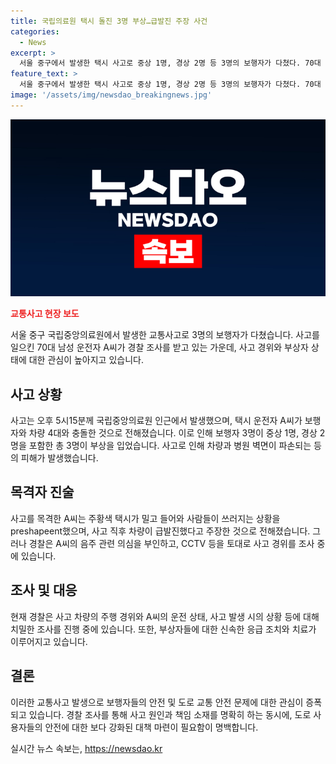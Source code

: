 ```yaml
---
title: 국립의료원 택시 돌진 3명 부상…급발진 주장 사건
categories:
  - News
excerpt: >
  서울 중구에서 발생한 택시 사고로 중상 1명, 경상 2명 등 3명의 보행자가 다쳤다. 70대 남성 운전자가 보행자와 차량 4대를 충돌시키며 응급실로 급행했고, 사고 현장은 파손됐다. 운전자는 사고 직후 차량이 급발진했다고 주장하며 음주를 부인했다. 경찰은 CCTV 등으로 사고 경위를 조사 중이다. 사건을 목격한 이들은 사고의 현장을 충격적으로 전했다. (150자)
feature_text: >
  서울 중구에서 발생한 택시 사고로 중상 1명, 경상 2명 등 3명의 보행자가 다쳤다. 70대 남성 운전자가 보행자와 차량 4대를 충돌시키며 응급실로 급행했고, 사고 현장은 파손됐다. 운전자는 사고 직후 차량이 급발진했다고 주장하며 음주를 부인했다. 경찰은 CCTV 등으로 사고 경위를 조사 중이다. 사건을 목격한 이들은 사고의 현장을 충격적으로 전했다. (150자)
image: '/assets/img/newsdao_breakingnews.jpg'
---
```


<p><img src="/assets/img/newsdao_breakingnews.jpg" alt="implanttips 속보" /></p>

<p><b><span style="color: #ee2323;">교통사고 현장 보도</span></b></p>

<p>서울 중구 국립중앙의료원에서 발생한 교통사고로 3명의 보행자가 다쳤습니다. 사고를 일으킨 70대 남성 운전자 A씨가 경찰 조사를 받고 있는 가운데, 사고 경위와 부상자 상태에 대한 관심이 높아지고 있습니다.</p>

<h2 data-ke-size="size26">사고 상황</h2>

<p>사고는 오후 5시15분께 국립중앙의료원 인근에서 발생했으며, 택시 운전자 A씨가 보행자와 차량 4대와 충돌한 것으로 전해졌습니다. 이로 인해 보행자 3명이 중상 1명, 경상 2명을 포함한 총 3명이 부상을 입었습니다. 사고로 인해 차량과 병원 벽면이 파손되는 등의 피해가 발생했습니다.</p>

<h2 data-ke-size="size26">목격자 진술</h2>

<p>사고를 목격한 A씨는 주황색 택시가 밀고 들어와 사람들이 쓰러지는 상황을 preshapeent했으며, 사고 직후 차량이 급발진했다고 주장한 것으로 전해졌습니다. 그러나 경찰은 A씨의 음주 관련 의심을 부인하고, CCTV 등을 토대로 사고 경위를 조사 중에 있습니다.</p>

<h2 data-ke-size="size26">조사 및 대응</h2>

<p>현재 경찰은 사고 차량의 주행 경위와 A씨의 운전 상태, 사고 발생 시의 상황 등에 대해 치밀한 조사를 진행 중에 있습니다. 또한, 부상자들에 대한 신속한 응급 조치와 치료가 이루어지고 있습니다.</p>

<h2 data-ke-size="size26">결론</h2>

<p>이러한 교통사고 발생으로 보행자들의 안전 및 도로 교통 안전 문제에 대한 관심이 증폭되고 있습니다. 경찰 조사를 통해 사고 원인과 책임 소재를 명확히 하는 동시에, 도로 사용자들의 안전에 대한 보다 강화된 대책 마련이 필요함이 명백합니다.</p>
실시간 뉴스 속보는, <a href="https://newsdao.kr" rel="dofollow">https://newsdao.kr</a>


